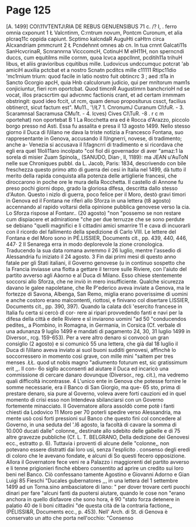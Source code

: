 # Page 125

[A. 1499] COl\11VTENTJ\RIA DE REBUS GENUENSIBUS 71 c. /? I, . ferro omnia cxponunt 1 Ł Valcntinm, C:rntrum novum, Pontcm Curonum, et alia plcraq11c oppida capiunt. Scptimo kalcndaR AuguHti caHtrn circa Alcxandriam pmmcrunt 2 Ł Pcndehnnt omnes ab cn. In tua crnnt Galcati11s SanHcvcrinaR, Scnrannrna VicccomcH, CotinuH M elH11H, non sperncndi duccs, cum equitilms mille cornm, quoa lcvca appcllnnt, pcditih11a trihuH libus, et aliis gravioribus cquitibus mille. Ludovicus undccumquc potcrat 'ab amiciH auxilia pctcbat et a nostro Scnatn pcditcs mille c11111 Rtipc11dio 'mc1rnium triurn: quod facile in latio nostro fuit obtincrc 3 ; aed :tl1a in Sancto Gcorgio apcH, quia Hnb calculorum judicio, qui per mnltorum mam1s conjiciuntur, fieri rcm oportcbat. Quod timcnR Augustimrn banchcrioH nd se vocat, illos pracscrtim qui advcnmc factionis crant, et ad certam irnmmam obstringit: quod ideo fccit, ut rcm, quam denuo propositurus cssct, facilius obtinerct, sicut factum est". Mu11., '!/Ł7 1. CnronumJ Curanum Cl\fuR. - 3. Scaramnsal Sacramusa CMu1t. - 4. lcves) Cives Cl\TuR. -8 . r c m oportehat) non oportebat B 1 La Rocchetta era ed è Rocca d'Arazzo, piccolo borgo presso nd Asti. Essa fu assalita e presa il 13 agosto 1499. Nello stesso giorno il Duca di l\lilano ne dava la triste notizia a Francesco Fontana, suo rappresentante in Genova, accusando il l\lngnerri, novese, di tradimento; anche a- Venezia si accusava il l\fagncrri di tradimento e si ricordava che egli era quel 1lloli11aro incolpato "col fiol dii governador di aver "amaz:1 la sorela di misier Zuam Spinola,, (SANUDO, Dian·, lI, 1189): ma JEAN u'AuToN nelle sue Chroniques pubbl. da L. Jacob, Paris: 1834, descrivendo con bile freschezza questo primo atto di guerra dei cesi in Italia nel 1499, dà tutto il merito della rapida conquista alla potenza delle artiglierie francesi, che diroccarono in poche ore le mura della Rocchetta. II castello di Annone fu preso pochi giorni dopo, grado la gloriosa dlfesa, descritta dallo stesso d'Auton. Questo i nizlo di guerra, poco felice per il Moro, destò gravi timori in Genova ed il Fontana ne riferì allo Sforza in una lettera {t8 agosto) accennando al rapido voltarsi della opinione pubblica genovese verso la cia. Lo Sforza rispose al Fontanr.. (20 agosto) "non "possemo se non restare cum dispiacere et admiratione "che per due terruzze che se sono perdute se debiano "quelli magnifici e li cittadini amici smarrire 11 e cava di incuorarli con il ricordo del fallimento della spedizione di Carlo VIII. Le lettere del Fontana e del Moro sono in PÉ.LISSIER, Documents cit., pp. 439, 440, 446, 447· 2 Il Senarega erra in modo deplorevole la zione cronologica. Traducendo la sua data romana avremmo il 26 luglio, mentre l'assedio di Alessandria fu iniziato il 24 agosto. 3 Fin dai primi mesi di questo anno fatale per gli Stati italiani, il Governo genovese (u in continuo sospetto che la Francia inviasse una flotta a gettare il terrore sulle Riviere, con l'aiuto del partito avverso agli Aàorno e al Duca di Milano. Esso chiese stentemente soccorsi allo Sforza, che ne inviò in mero insufficiente. Qualche sicurezza davano le galee napoletane, che Re P'ederico aveva inviate a Genova, ma le fortezze di Savona, Albenga, San Remo, miglia erano poverissime di uomini e anche costoro erano malcontenti, riottosi, e finivano col disertare LISSIER, Documents cit., pp. 390, 397). Quando la calata dcli 'esercito francese in Italia fu certa si cercò dl cor- rere ai ripari provvedendo fanti e navi per la difesa della città e delle Riviere e sl inviarono uomini "ad 50 "conducendos pedites,, a Piombino, in Romagna, in Germania, in Corsica (Cf. verbale di una adunanza 9 luglio 1499 e mandati di pagamento 24, 30, 31 luglio 1499 in Diversor., rcg. 159-653). Per a vere altro denaro si convocò un gran consiglio (2 agosto) e si comunicò 55 una lettera, che già dal 18 luglio il Duca di l\Iilano aveva inviato ai suol buoni sudditi genovesi, affinchè lo soccorressero in momento così grave, con mille mini "saltem per tres menses .ŁŁ. quod ut nobis magno "adiumento foturum est, sic gratissimum erit ,,. Il con- 6o sigllo acconsentì ad aiutare il Duca ed incaricò una commissione di cercare danaro dovunque (Diversor., reg. cit.), ma vedremo quali difficoltà incontrasse. 4 L'unico ente in Genova che potesse fornire le somme necessarie, era il Banco di San Giorgio, ma que- 65 sto, prima di prestare denaro, sia pure al Governo, voleva avere forti cauzioni ed in quel momento di crisi esso non Intendeva sbilanciarsi con un Governo fortemente minacciato. II Governatore allora assoldò come potè i fanti chiesti da Lodovico 11 Moro per 70 poterli spedire verso Alessandria, ma mente usò così forti pressioni sul Banco che questo finì col concedere al Governo, in una seduta del '.l6 agosto, la facoltà di cavare la somma di 10.000 ducati dalle" colonne,, destinate allo sdebito delle gabelle e di 75 altre gravezze pubbliche (Cf. L. T. BELGRANO, Della dedizione dei Genovesi ecc., estratto p. 6). Tuttavia i proventi di alcune delle "colonne,, non potevano essere distratti dai loro usi, senza l'esplicito . consenso degli eredi di coloro che le avevano fondate, e alcuni di So questi fecero opposizione. Allora il Governatore fece veni re a Palazzo i maggiorenti del partito avverso e li tenne prigionieri finchè ebbero consentito ad aprire un credito sui loro beni nel Banco. Ciò confessano tamente Agostino e Giovanni Adorno e Gian Luigi 85 Fieschi "Ducales gubernatores ,,, in una lettera del 1 settembre 1499 ad un Torna.sino ambasciatore di lano: " per dover trovare certi puochi dinari per fare "alcuni fanti da puotersi aiutare, quando le cose non "erano anchora in quello disfavore che sono hora, è 90 "stato forza detenere in palatio 40 de li boni cittadini "de questa cità de la contraria factione,, (PÉLISSI&R, Documents ecc., p. 453). Nell' Arch. di St. di Genova è conservato un atto che porta nell'occhio: "Consenso